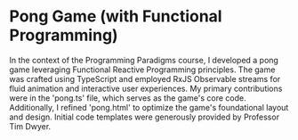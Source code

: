 # Pong Game (with Functional Programming) 

In the context of the Programming Paradigms course, I developed a pong game leveraging Functional Reactive Programming principles. 
The game was crafted using TypeScript and employed RxJS Observable streams for fluid animation and interactive user experiences. 
My primary contributions were in the 'pong.ts' file, which serves as the game's core code. 
Additionally, I refined 'pong.html' to optimize the game's foundational layout and design. 
Initial code templates were generously provided by Professor Tim Dwyer.

